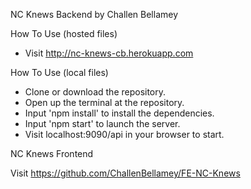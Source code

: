 
NC Knews Backend by Challen Bellamey

How To Use (hosted files)
- Visit http://nc-knews-cb.herokuapp.com

How To Use (local files)
- Clone or download the repository.
- Open up the terminal at the repository. 
- Input 'npm install' to install the dependencies.
- Input 'npm start' to launch the server.
- Visit localhost:9090/api in your browser to start.

NC Knews Frontend

Visit https://github.com/ChallenBellamey/FE-NC-Knews